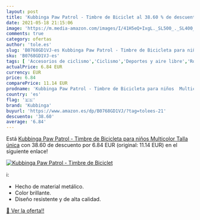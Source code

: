 ```yaml
---
layout: post
title: 'Kubbinga Paw Patrol - Timbre de Biciclet al 38.60 % de descuento'
date: 2021-05-18 21:15:06
image: 'https://m.media-amazon.com/images/I/41H5eQ+IxgL._SL500_._SL400_.jpg'
comments: true
category: ofertas
author: 'tole.es'
slug: 'B0768GD1VJ-es Kubbinga Paw Patrol - Timbre de Bicicleta para niños...'
sku: 'B0768GD1VJ-es'
tags: [ 'Accesorios de ciclismo','Ciclismo','Deportes y aire libre','Ropa y equipo para deportes','Timbres de ciclismo','bicicleta','kubbinga', ]
actualPrice: 6.84 EUR
currency: EUR
price: 6.84
comparePrice: 11.14 EUR
prodname: 'Kubbinga Paw Patrol - Timbre de Bicicleta para niños  Multicolor  Talla única'
country: 'es'
flag: '🇪🇸'
brand: 'Kubbinga'
buyurl: 'https://www.amazon.es/dp/B0768GD1VJ/?tag=tolees-21'
descuento: '38.60'
average: '6.84'
---
```


Está [Kubbinga Paw Patrol - Timbre de Bicicleta para niños  Multicolor  Talla única](https://www.amazon.es/dp/B0768GD1VJ/?tag=tolees-21) con 38.60 de descuento por 6.84 EUR (original: 11.14 EUR) en el siguiente enlace!

[![Kubbinga Paw Patrol - Timbre de Biciclet](https://m.media-amazon.com/images/I/41H5eQ+IxgL._SL500_._SL400_.jpg)](https://www.amazon.es/dp/B0768GD1VJ/?tag=tolees-21)

ℹ️:

- Hecho de material metálico.
- Color brillante.
- Diseño resistente y de alta calidad.

[🛒 Ver la oferta!!](https://www.amazon.es/dp/B0768GD1VJ/?tag=tolees-21)
